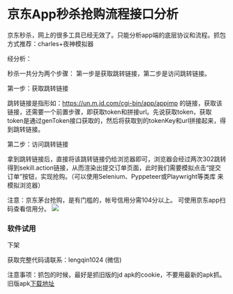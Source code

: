 # 京东App秒杀抢购流程接口分析

京东秒杀，网上的很多工具已经无效了。只能分析app端的底层协议和流程。抓包方式推荐：charles+夜神模拟器

经分析：

秒杀一共分为两个步骤：
第一步是获取跳转链接，第二步是访问跳转链接。

第一步：获取跳转链接

跳转链接是指形如：https://un.m.jd.com/cgi-bin/app/appjmp 的链接，获取该链接，还需要一个前置步骤，即获取token和拼接url。先说获取token，获取token是通过genToken接口获取的，然后将获取到的tokenKey和url拼接起来，得到跳转链接。

第二步：访问跳转链接

拿到跳转链接后，直接将该跳转链接仍给浏览器即可，浏览器会经过两次302跳转得到sekill.action链接，从而渲染出提交订单页面，此时我们需要模拟点击“提交订单”按钮，实现抢购。（可以使用Selenium、Pyppeteer或Playwright等类库 来模拟浏览器）




注意：京东茅台抢购，是有门槛的，帐号信用分需104分以上。 可使用京东app扫码查看信用分。
![](https://github.com/geeeeeeeek/jd-seckill-2022/blob/main/fenshu.jpg?raw=true)
  

### 软件试用

下架



获取完整代码请联系：lengqin1024 (微信)


注意事项：抓包的时候，最好是抓旧版的jd apk的cookie，不要用最新的apk抓。旧版apk[下载地址](https://www.apkmirror.com/apk/%e4%ba%ac%e4%b8%9c/%e4%ba%ac%e4%b8%9c-%e4%b8%8d%e8%b4%9f%e6%af%8f%e4%b8%80%e4%bb%bd%e7%83%ad%e7%88%b1/%e4%ba%ac%e4%b8%9c-%e4%b8%8d%e8%b4%9f%e6%af%8f%e4%b8%80%e4%bb%bd%e7%83%ad%e7%88%b1-10-5-0-release/%e4%ba%ac%e4%b8%9c-10-5-0-android-apk-download/)



